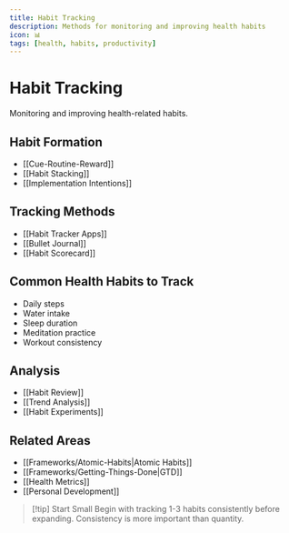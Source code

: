 ```yaml
---
title: Habit Tracking
description: Methods for monitoring and improving health habits
icon: 📊
tags: [health, habits, productivity]
---
```


# Habit Tracking

Monitoring and improving health-related habits.

## Habit Formation
- [[Cue-Routine-Reward]]
- [[Habit Stacking]]
- [[Implementation Intentions]]

## Tracking Methods
- [[Habit Tracker Apps]]
- [[Bullet Journal]]
- [[Habit Scorecard]]

## Common Health Habits to Track
- Daily steps
- Water intake
- Sleep duration
- Meditation practice
- Workout consistency

## Analysis
- [[Habit Review]]
- [[Trend Analysis]]
- [[Habit Experiments]]

## Related Areas
- [[Frameworks/Atomic-Habits|Atomic Habits]]
- [[Frameworks/Getting-Things-Done|GTD]]
- [[Health Metrics]]
- [[Personal Development]]

> [!tip] Start Small
> Begin with tracking 1-3 habits consistently before expanding. Consistency is more important than quantity.